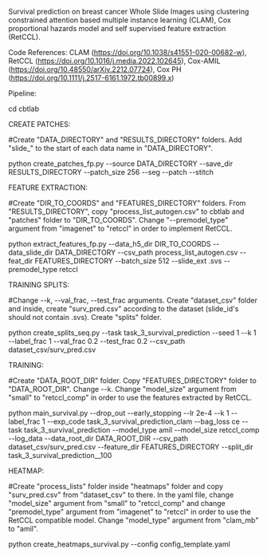 Survival prediction on breast cancer Whole Slide Images using clustering constrained attention based multiple instance learning (CLAM), Cox proportional hazards model and self supervised feature extraction (RetCCL). 

Code References: CLAM (https://doi.org/10.1038/s41551-020-00682-w), RetCCL (https://doi.org/10.1016/j.media.2022.102645), Cox-AMIL (https://doi.org/10.48550/arXiv.2212.07724), Cox PH (https://doi.org/10.1111/j.2517-6161.1972.tb00899.x)

Pipeline:

cd cbtlab

CREATE PATCHES:

#Create "DATA_DIRECTORY" and "RESULTS_DIRECTORY" folders. Add "slide_" to the start of each data name in "DATA_DIRECTORY".

python create_patches_fp.py --source DATA_DIRECTORY --save_dir RESULTS_DIRECTORY --patch_size 256 --seg --patch --stitch 

FEATURE EXTRACTION:

#Create "DIR_TO_COORDS" and "FEATURES_DIRECTORY" folders. From "RESULTS_DIRECTORY", copy "process_list_autogen.csv" to cbtlab and "patches" folder to "DIR_TO_COORDS". Change "--premodel_type" argument from "imagenet" to "retccl" in order to implement RetCCL.

python extract_features_fp.py --data_h5_dir DIR_TO_COORDS --data_slide_dir DATA_DIRECTORY --csv_path process_list_autogen.csv --feat_dir FEATURES_DIRECTORY --batch_size 512 --slide_ext .svs --premodel_type retccl

TRAINING SPLITS:

#Change --k, --val_frac, --test_frac arguments. Create "dataset_csv" folder and inside, create "surv_pred.csv" according to the dataset (slide_id's should not contain .svs). Create "splits" folder.

python create_splits_seq.py --task task_3_survival_prediction --seed 1 --k 1 --label_frac 1 --val_frac 0.2 --test_frac 0.2 --csv_path dataset_csv/surv_pred.csv

TRAINING:

#Create "DATA_ROOT_DIR" folder. Copy "FEATURES_DIRECTORY" folder to "DATA_ROOT_DIR". Change --k. Change "model_size" argument from "small" to "retccl_comp" in order to use the features extracted by RetCCL.

python main_survival.py --drop_out --early_stopping --lr 2e-4 --k 1 --label_frac 1 --exp_code task_3_survival_prediction_clam --bag_loss ce --task task_3_survival_prediction --model_type amil --model_size retccl_comp --log_data --data_root_dir DATA_ROOT_DIR --csv_path dataset_csv/surv_pred.csv --feature_dir FEATURES_DIRECTORY --split_dir task_3_survival_prediction__100

HEATMAP:

#Create "process_lists" folder inside "heatmaps" folder and copy "surv_pred.csv" from "dataset_csv" to there. In the yaml file, change "model_size" argument from "small" to "retccl_comp" and change "premodel_type" argument from "imagenet" to "retccl" in order to use the RetCCL compatible model. Change "model_type" argument from "clam_mb" to "amil".

python create_heatmaps_survival.py --config config_template.yaml


